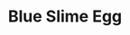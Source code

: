 ---
templateKey: blog-post
featuredpost: false
featuredimage: /assets/Blue_Slime_Egg.png
title: Blue Slime Egg
description: Monster Loot
testfield: 826
---